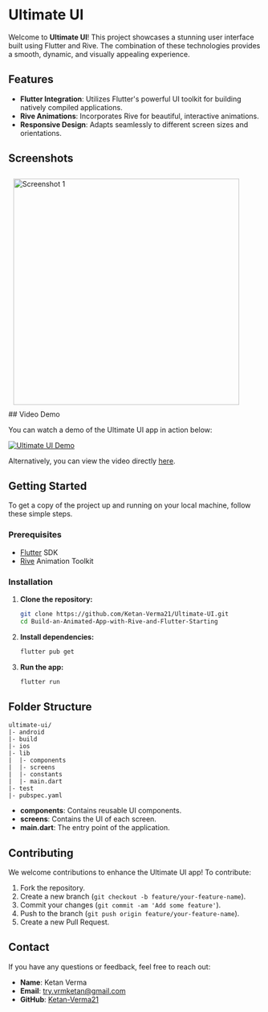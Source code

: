 # Ultimate UI

Welcome to **Ultimate UI**! This project showcases a stunning user interface built using Flutter and Rive. The combination of these technologies provides a smooth, dynamic, and visually appealing experience.

## Features

- **Flutter Integration**: Utilizes Flutter's powerful UI toolkit for building natively compiled applications.
- **Rive Animations**: Incorporates Rive for beautiful, interactive animations.
- **Responsive Design**: Adapts seamlessly to different screen sizes and orientations.

## Screenshots

<div style="display: flex; overflow-x: auto; padding: 10px; gap: 50px;">
  <img src="https://github.com/Ketan-Verma21/Ultimate-UI/assets/106913278/610345bb-dfba-4cdd-907a-02cffc88d898" alt="Screenshot 1" width="450" />
  <img src="https://github.com/Ketan-Verma21/Ultimate-UI/assets/106913278/b3fe0038-b355-4e6d-a707-26d7ba5353b3" alt="Screenshot 2" width="450"/>
</div>
## Video Demo

You can watch a demo of the Ultimate UI app in action below:

[![Ultimate UI Demo](https://img.youtube.com/vi/30ad14fb-0025-4ee2-9ad6-b2f06067f241/0.jpg)](https://github.com/Ketan-Verma21/Ultimate-UI/assets/106913278/30ad14fb-0025-4ee2-9ad6-b2f06067f241)

Alternatively, you can view the video directly [here](https://github.com/Ketan-Verma21/Ultimate-UI/assets/106913278/30ad14fb-0025-4ee2-9ad6-b2f06067f241).

## Getting Started

To get a copy of the project up and running on your local machine, follow these simple steps.

### Prerequisites

- [Flutter](https://flutter.dev/docs/get-started/install) SDK
- [Rive](https://rive.app/) Animation Toolkit

### Installation

1. **Clone the repository:**
   ```bash
   git clone https://github.com/Ketan-Verma21/Ultimate-UI.git
   cd Build-an-Animated-App-with-Rive-and-Flutter-Starting
   ```

2. **Install dependencies:**
   ```bash
   flutter pub get
   ```

3. **Run the app:**
   ```bash
   flutter run
   ```

## Folder Structure

```
ultimate-ui/
|- android
|- build
|- ios
|- lib
|  |- components
|  |- screens
|  |- constants
|  |- main.dart
|- test
|- pubspec.yaml
```

- **components**: Contains reusable UI components.
- **screens**: Contains the UI of each screen.
- **main.dart**: The entry point of the application.

## Contributing

We welcome contributions to enhance the Ultimate UI app! To contribute:

1. Fork the repository.
2. Create a new branch (`git checkout -b feature/your-feature-name`).
3. Commit your changes (`git commit -am 'Add some feature'`).
4. Push to the branch (`git push origin feature/your-feature-name`).
5. Create a new Pull Request.
   
## Contact

If you have any questions or feedback, feel free to reach out:

- **Name**: Ketan Verma
- **Email**: try.vrmketan@gmail.com
- **GitHub**: [Ketan-Verma21](https://github.com/Ketan-Verma21)
